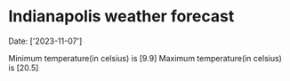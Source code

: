 # Indianapolis weather forecast 
Date: ['2023-11-07'] 

Minimum temperature(in celsius) is [9.9] 
Maximum temperature(in celsius) is [20.5]